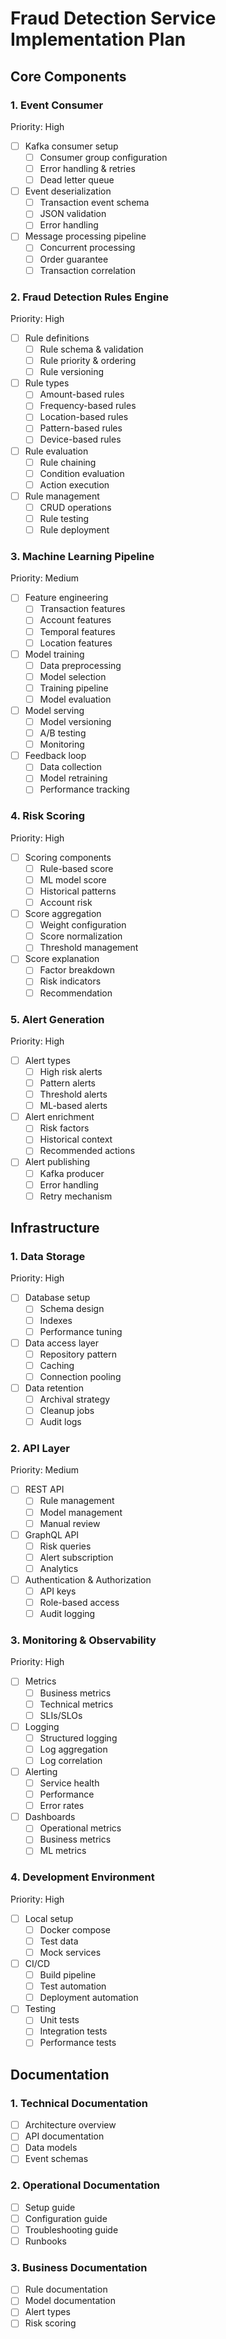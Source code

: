 # Fraud Detection Service Implementation Plan

## Core Components

### 1. Event Consumer
Priority: High
- [ ] Kafka consumer setup
  - [ ] Consumer group configuration
  - [ ] Error handling & retries
  - [ ] Dead letter queue
- [ ] Event deserialization
  - [ ] Transaction event schema
  - [ ] JSON validation
  - [ ] Error handling
- [ ] Message processing pipeline
  - [ ] Concurrent processing
  - [ ] Order guarantee
  - [ ] Transaction correlation

### 2. Fraud Detection Rules Engine
Priority: High
- [ ] Rule definitions
  - [ ] Rule schema & validation
  - [ ] Rule priority & ordering
  - [ ] Rule versioning
- [ ] Rule types
  - [ ] Amount-based rules
  - [ ] Frequency-based rules
  - [ ] Location-based rules
  - [ ] Pattern-based rules
  - [ ] Device-based rules
- [ ] Rule evaluation
  - [ ] Rule chaining
  - [ ] Condition evaluation
  - [ ] Action execution
- [ ] Rule management
  - [ ] CRUD operations
  - [ ] Rule testing
  - [ ] Rule deployment

### 3. Machine Learning Pipeline
Priority: Medium
- [ ] Feature engineering
  - [ ] Transaction features
  - [ ] Account features
  - [ ] Temporal features
  - [ ] Location features
- [ ] Model training
  - [ ] Data preprocessing
  - [ ] Model selection
  - [ ] Training pipeline
  - [ ] Model evaluation
- [ ] Model serving
  - [ ] Model versioning
  - [ ] A/B testing
  - [ ] Monitoring
- [ ] Feedback loop
  - [ ] Data collection
  - [ ] Model retraining
  - [ ] Performance tracking

### 4. Risk Scoring
Priority: High
- [ ] Scoring components
  - [ ] Rule-based score
  - [ ] ML model score
  - [ ] Historical patterns
  - [ ] Account risk
- [ ] Score aggregation
  - [ ] Weight configuration
  - [ ] Score normalization
  - [ ] Threshold management
- [ ] Score explanation
  - [ ] Factor breakdown
  - [ ] Risk indicators
  - [ ] Recommendation

### 5. Alert Generation
Priority: High
- [ ] Alert types
  - [ ] High risk alerts
  - [ ] Pattern alerts
  - [ ] Threshold alerts
  - [ ] ML-based alerts
- [ ] Alert enrichment
  - [ ] Risk factors
  - [ ] Historical context
  - [ ] Recommended actions
- [ ] Alert publishing
  - [ ] Kafka producer
  - [ ] Error handling
  - [ ] Retry mechanism

## Infrastructure

### 1. Data Storage
Priority: High
- [ ] Database setup
  - [ ] Schema design
  - [ ] Indexes
  - [ ] Performance tuning
- [ ] Data access layer
  - [ ] Repository pattern
  - [ ] Caching
  - [ ] Connection pooling
- [ ] Data retention
  - [ ] Archival strategy
  - [ ] Cleanup jobs
  - [ ] Audit logs

### 2. API Layer
Priority: Medium
- [ ] REST API
  - [ ] Rule management
  - [ ] Model management
  - [ ] Manual review
- [ ] GraphQL API
  - [ ] Risk queries
  - [ ] Alert subscription
  - [ ] Analytics
- [ ] Authentication & Authorization
  - [ ] API keys
  - [ ] Role-based access
  - [ ] Audit logging

### 3. Monitoring & Observability
Priority: High
- [ ] Metrics
  - [ ] Business metrics
  - [ ] Technical metrics
  - [ ] SLIs/SLOs
- [ ] Logging
  - [ ] Structured logging
  - [ ] Log aggregation
  - [ ] Log correlation
- [ ] Alerting
  - [ ] Service health
  - [ ] Performance
  - [ ] Error rates
- [ ] Dashboards
  - [ ] Operational metrics
  - [ ] Business metrics
  - [ ] ML metrics

### 4. Development Environment
Priority: High
- [ ] Local setup
  - [ ] Docker compose
  - [ ] Test data
  - [ ] Mock services
- [ ] CI/CD
  - [ ] Build pipeline
  - [ ] Test automation
  - [ ] Deployment automation
- [ ] Testing
  - [ ] Unit tests
  - [ ] Integration tests
  - [ ] Performance tests

## Documentation

### 1. Technical Documentation
- [ ] Architecture overview
- [ ] API documentation
- [ ] Data models
- [ ] Event schemas

### 2. Operational Documentation
- [ ] Setup guide
- [ ] Configuration guide
- [ ] Troubleshooting guide
- [ ] Runbooks

### 3. Business Documentation
- [ ] Rule documentation
- [ ] Model documentation
- [ ] Alert types
- [ ] Risk scoring 
